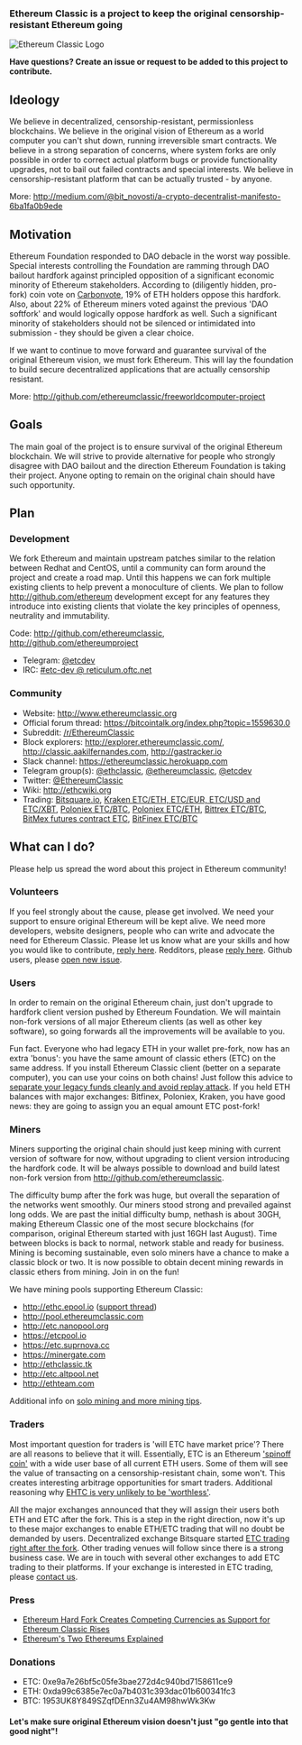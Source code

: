 ### Ethereum Classic is a project to keep the original censorship-resistant Ethereum going

![Ethereum Classic Logo](https://avatars0.githubusercontent.com/u/20253748)

**Have questions? Create an issue or request to be added to this project to contribute.**

## Ideology
We believe in decentralized, censorship-resistant, permissionless blockchains. We believe in the original vision of Ethereum as a world computer you can't shut down, running irreversible smart contracts. We believe in a strong separation of concerns, where system forks are only possible in order to correct actual platform bugs or provide functionality upgrades, not to bail out failed contracts and special interests. We believe in censorship-resistant platform that can be actually trusted - by anyone. 
 
More: http://medium.com/@bit_novosti/a-crypto-decentralist-manifesto-6ba1fa0b9ede

## Motivation
Ethereum Foundation responded to DAO debacle in the worst way possible. Special interests controlling the Foundation are ramming through DAO bailout hardfork against principled opposition of a significant economic minority of Ethereum stakeholders. According to (diligently hidden, pro-fork) coin vote on [Carbonvote](http://carbonvote.com/), 19% of ETH holders oppose this hardfork. Also, about 22% of Ethereum miners voted against the previous 'DAO softfork' and would logically oppose hardfork as well. Such a significant minority of stakeholders should not be silenced or intimidated into submission - they should be given a clear choice. 

If we want to continue to move forward and guarantee survival of the original Ethereum vision, we must fork Ethereum. This will lay the foundation to build secure decentralized applications that are actually censorship resistant.

More: http://github.com/ethereumclassic/freeworldcomputer-project

## Goals

The main goal of the project is to ensure survival of the original Ethereum blockchain. We will strive to provide alternative for people who strongly disagree with DAO bailout and the direction Ethereum Foundation is taking their project. Anyone opting to remain on the original chain should have such opportunity.

## Plan

### Development
We fork Ethereum and maintain upstream patches similar to the relation between Redhat and CentOS, until a community can form around the project and create a road map. Until this happens we can fork multiple existing clients to help prevent a monoculture of clients. We plan to follow http://github.com/ethereum development except for any features they introduce into existing clients that violate the key principles of openness, neutrality and immutability.

Code: http://github.com/ethereumclassic, http://github.com/ethereumproject

* Telegram: [@etcdev](https://telegram.me/etcdev)
* IRC: [#etc-dev @ reticulum.oftc.net](https://webchat.oftc.net/?channels=etc-dev&uio=d4)


### Community

* Website: http://www.ethereumclassic.org
* Official forum thread: https://bitcointalk.org/index.php?topic=1559630.0
* Subreddit: [/r/EthereumClassic](http://www.reddit.com/r/EthereumClassic)
* Block explorers: http://explorer.ethereumclassic.com/, http://classic.aakilfernandes.com, http://gastracker.io
* Slack channel: https://ethereumclassic.herokuapp.com
* Telegram group(s): [@ethclassic](https://telegram.me/ethclassic), [@ethereumclassic](https://telegram.me/ethereumclassic), [@etcdev](https://telegram.me/etcdev)
* Twitter: [@EthereumClassic](https://twitter.com/ethereumclassic)
* Wiki: http://ethcwiki.org
* Trading: [Bitsquare.io](http://bitsquare.io), [Kraken ETC/ETH, ETC/EUR, ETC/USD and ETC/XBT](https://www.kraken.com), [Poloniex ETC/BTC](https://poloniex.com/exchange#btc_etc), [Poloniex ETC/ETH](https://poloniex.com/exchange#btc_etc), [Bittrex ETC/BTC](https://bittrex.com/Market/Index?MarketName=BTC-ETC), [BitMex futures contract ETC](https://bittrex.com/Market/Index?MarketName=BTC-ETC), [BitFinex ETC/BTC](https://bitfinex.com)

## What can I do?

Please help us spread the word about this project in Ethereum community! 

### Volunteers
If you feel strongly about the cause, please get involved. We need your support to ensure original Ethereum will be kept alive. We need more developers, website designers, people who can write and advocate the need for Ethereum Classic. Please let us know what are your skills and how you would like to contribute, [reply here](https://github.com/ethereumproject/Volunteer). Redditors, please [reply here](http://np.reddit.com/r/EthereumClassic/comments/4sxupj/making_sure_original_ethereum_survives_please_get/). Github users, please [open new issue](http://github.com/ethereumclassic/README/issues/new).

### Users

In order to remain on the original Ethereum chain, just don't upgrade to hardfork client version pushed by Ethereum Foundation. We will maintain non-fork versions of all major Ethereum clients (as well as other key software), so going forwards all the improvements will be available to you.

Fun fact. Everyone who had legacy ETH in your wallet pre-fork, now has an extra 'bonus': you have the same amount of classic ethers (ETC) on the same address. If you install Ethereum Classic client (better on a separate computer), you can use your coins on both chains! Just follow this advice to [separate your legacy funds cleanly and avoid replay attack](https://github.com/ethereumclassic/README/issues/3). If you held ETH balances with major exchanges: Bitfinex, Poloniex, Kraken, you have good news: they are going to assign you an equal amount ETC post-fork! 

### Miners

Miners supporting the original chain should just keep mining with current version of software for now, without upgrading to client version introducing the hardfork code. It will be always possible to download and build latest non-fork version from http://github.com/ethereumclassic. 

The difficulty bump after the fork was huge, but overall the separation of the networks went smoothly. Our miners stood strong and prevailed against long odds. We are past the initial difficulty bump, nethash is about 30GH, making Ethereum Classic one of the most secure blockchains (for comparison, original Ethereum started with just 16GH last August). Time between blocks is back to normal, network stable and ready for business. Mining is becoming sustainable, even solo miners have a chance to make a classic block or two. It is now possible to obtain decent mining rewards in classic ethers from mining. Join in on the fun! 

We have mining pools supporting Ethereum Classic: 
* http://ethc.epool.io  ([support thread](https://www.reddit.com/r/EthereumClassic/comments/4tcdmc/ethc_classic_mining_pool/))
* http://pool.ethereumclassic.com
* http://etc.nanopool.org
* https://etcpool.io
* https://etc.suprnova.cc
* https://minergate.com
* http://ethclassic.tk
* http://etc.altpool.net
* http://ethteam.com

Additional info on [solo mining and more mining tips](https://www.reddit.com/r/EthereumClassic/comments/4ti33y/classic_miners_please_use_geth_149_for_now/). 

### Traders

Most important question for traders is 'will ETC have market price'? There are all reasons to believe that it will. Essentially, ETC is an Ethereum ['spinoff coin'](http://bitcointalk.org/index.php?topic=563972.0) with a wide user base of all current ETH users. Some of them will see the value of transacting on a censorship-resistant chain, some won't. This creates interesting arbitrage opportunities for smart traders. Additional reasoning why [EHTC is very unlikely to be 'worthless'](http://www.reddit.com/r/ethereum/comments/4sxwo3/ethereum_classic_keep_original/d5dawgg).

All the major exchanges announced that they will assign their users both ETH and ETC after the fork. This is a step in the right direction, now it's up to these major exchanges to enable ETH/ETC trading that will no doubt be demanded by users. Decentralized exchange Bitsquare started [ETC trading right after the fork](http://www.reddit.com/r/EthereumClassic/comments/4t30qf/bitsquare_will_add_ethc_trading_immediately/). Other trading venues will follow since there is a strong business case. We are in touch with several other exchanges to add ETC trading to their platforms. If your exchange is interested in ETC trading, please [contact us](mailto:bitnovosti@gmail.com).

### Press

* [Ethereum Hard Fork Creates Competing Currencies as Support for Ethereum Classic Rises](http://www.coindesk.com/ethereum-hard-fork-creates-competing-currencies-support-ethereum-classic-rises/)
* [Ethereum's Two Ethereums Explained](http://www.coindesk.com/ethereum-classic-explained-blockchain/)


### Donations
* ETC: 0xe9a7e26bf5c05fe3bae272d4c940bd7158611ce9
* ETH: 0xda99c6385e7ec0a7b4031c393dac01b600341fc3
* BTC: 1953UK8Y849SZqfDEnn3Zu4AM98hwWk3Kw

#### Let's make sure original Ethereum vision doesn't just "go gentle into that good night"!
